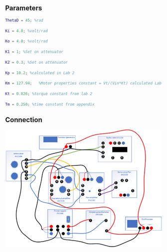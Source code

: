 ## Parameters

```matlab
ThetaD = 45; %rad

Ki = 4.8; %volt/rad

Ko = 4.8; %volt/rad

K1 = 1; %Set on attenuator

K2 = 0.3; %Set on attenuator

Kp = 10.2; %calculated in Lab 2

Km = 127.94;   %Motor properties constant = Vt/(Vin*Kt) calculated Lab 2

Kt = 0.026; %torque constant from lab 2

Tm = 0.250; %time constant from appendix
```

## Connection
![](Figures/Lab3Exp2.png)